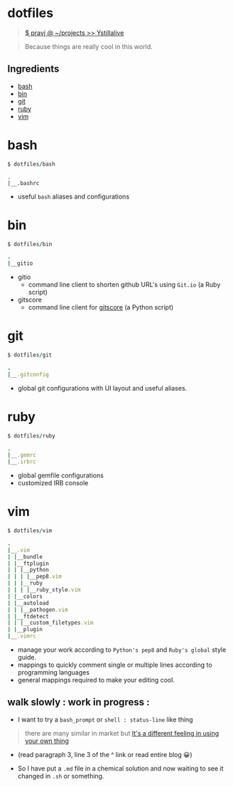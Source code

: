 dotfiles
========

> [$ pravj @ ~/projects >> Ystillalive](https://github.com/pravj/dotfiles/commit/5c2a848a581643f95d8031142a39ff1d56165b2c) 

> Because things are really cool in this world.

## Ingredients

- [bash](#bash)
- [bin](#bin)
- [git](#git)
- [ruby](#ruby)
- [vim](#vim)


# bash

```ruby
$ dotfiles/bash
```

```
.
|__.bashrc
```

* useful `bash` aliases and configurations

# bin

```ruby
$ dotfiles/bin
```
```ruby
.
|__gitio
```
* gitio
  * command line client to shorten github URL's using `Git.io` (a Ruby script)
* gitscore
  * command line client for [gitscore](http://gitscore.com) (a Python script)

# git

```ruby
$ dotfiles/git
```

```ruby
.
|__.gitconfig
```
* global git configurations with UI layout and useful aliases.

# ruby

```ruby
$ dotfiles/ruby
```

```ruby
.
|__.gemrc
|__.irbrc
```
* global gemfile configurations
* customized IRB console

# vim

```ruby
$ dotfiles/vim
```
```ruby
.
|__.vim
| |__bundle
| |__ftplugin
| | |__python
| | | |__pep8.vim
| | |__ruby
| | | |__ruby_style.vim
| |__colors
| |__autoload
| | |__pathogen.vim
| |__ftdetect
| | |__custom_filetypes.vim
| |__plugin
|__.vimrc
```

* manage your work according to `Python's pep8` and `Ruby's global` style guide.
* mappings to quickly comment single or multiple lines according to programming languages
* general mappings required to make your editing cool.


## walk slowly : work in progress :


* I want to try a `bash_prompt` or `shell : status-line` like thing

> there are many similar in market but [It's a different feeling in using your own thing](https://github.com/captn3m0/captn3m0.github.com/blob/master/_posts/2012-12-27-sdslabs-personal-blog-post.md#recruitments)
  * (read paragraph 3, line 3 of the ^ link or read entire blog :grinning:)

* So I have put a `.md` file in a chemical solution and now waiting to see it changed in `.sh` or something.

